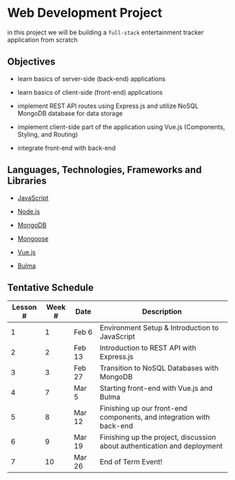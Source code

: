# Web Development Project

in this project we will be building a ```full-stack``` entertainment tracker application from scratch

## Objectives

* learn basics of server-side (back-end) applications

* learn basics of client-side (front-end) applications

* implement REST API routes using Express.js and utilize NoSQL MongoDB database for data storage

* implement client-side part of the application using Vue.js (Components, Styling, and Routing)

* integrate front-end with back-end


## Languages, Technologies, Frameworks and Libraries

* [JavaScript](https://developer.mozilla.org/en-US/docs/Web/JavaScript)

* [Node.js](https://www.nodejs.org)
  
* [MongoDB](https://www.mongodb.com/)

* [Mongoose](https://mongoosejs.com/)
  
* [Vue.js](https://vuejs.org/)

* [Bulma](https://bulma.io/)

## Tentative Schedule

| Lesson # | Week # | Date          | Description                                                                |
| -------- | ------ | ------------- | ---------------------------------------------------------------------------|
| 1        | 1      | Feb 6         | Environment Setup & Introduction to JavaScript                             |
| 2        | 2      | Feb 13        | Introduction to REST API with Express.js                                   |
| 3        | 3      | Feb 27        | Transition to NoSQL Databases with MongoDB                                 |
| 4        | 7      | Mar 5         | Starting front-end with Vue.js and Bulma                                   |
| 5        | 8      | Mar 12        | Finishing up our front-end components, and integration with back-end       |
| 6        | 9      | Mar 19        | Finishing up the project, discussion about authentication and deployment   |
| 7        | 10     | Mar 26        | End of Term Event!                                                         |
